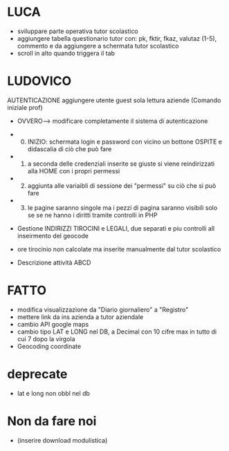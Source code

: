 # LUCA
- sviluppare parte operativa tutor scolastico
- aggiungere tabella questionario tutor con: pk, fktir, fkaz, valutaz (1-5), commento e da aggiungere 
	a schermata tutor scolastico
- scroll in alto quando triggera il tab 

# LUDOVICO
AUTENTICAZIONE
aggiungere utente guest sola lettura aziende (Comando iniziale prof)
- OVVERO--> modificare completamente il sistema di autenticazione
- 0) INIZIO: schermata login e password con vicino un bottone OSPITE e didascalia di ciò che può fare
- 1) a seconda delle credenziali inserite se giuste si viene reindirizzati alla HOME con i propri permessi
- 2) aggiunta alle variaibli di sessione dei "permessi" su ciò che si può fare
- 3) le pagine saranno singole ma i pezzi di pagina saranno visibili solo se se ne hanno i diritti tramite controlli in PHP

- Gestione INDIRIZZI TIROCINI e LEGALI, due separati e piu controlli all inseirmento del geocode
- ore tirocinio non calcolate ma inserite manualmente dal tutor scolastico
- Descrizione attività ABCD

# FATTO
- modifica visualizzazione da "Diario giornaliero" a "Registro"
- mettere link da ins azienda a tutor aziendale
- cambio API google maps
- cambio tipo LAT e LONG nel DB, a Decimal con 10 cifre max in tutto di cui 7 dopo la virgola
- Geocoding coordinate

# deprecate
- lat e long non obbl nel db 


# Non da fare noi
- (inserire download modulistica)